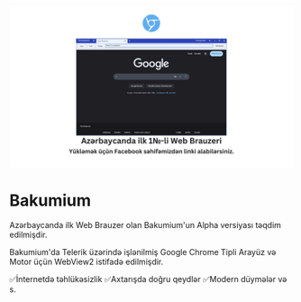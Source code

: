 ![Bakumium](Bakumium-Banner.jpg)

# Bakumium
Azərbaycanda ilk Web Brauzer olan Bakumium'un Alpha versiyası təqdim edilmişdir.

Bakumium'da Telerik üzərində işlənilmiş Google Chrome Tipli Arayüz və Motor üçün WebView2 istifadə edilmişdir.

✅İnternetdə təhlükəsizlik
✅Axtarışda doğru qeydlər
✅Modern düymələr və s.

